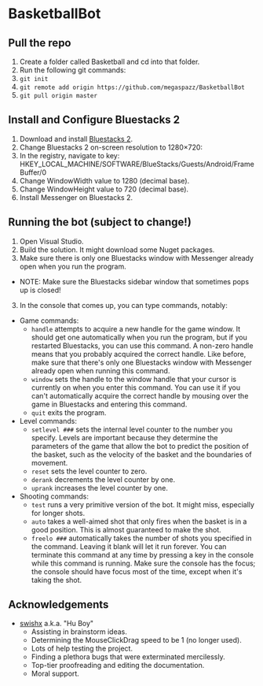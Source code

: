 # BasketballBot

## Pull the repo
1. Create a folder called Basketball and cd into that folder.
2. Run the following git commands:
  1. `git init`
  2. `git remote add origin https://github.com/megaspazz/BasketballBot`
  3. `git pull origin master`

## Install and Configure Bluestacks 2
1. Download and install [Bluestacks 2](http://www.bluestacks.com).
2. Change Bluestacks 2 on-screen resolution to 1280×720:
  1. In the registry, navigate to key: HKEY_LOCAL_MACHINE/SOFTWARE/BlueStacks/Guests/Android/FrameBuffer/0
  2. Change WindowWidth value to 1280 (decimal base).
  3. Change WindowHeight value to 720 (decimal base).
3. Install Messenger on Bluestacks 2.

## Running the bot (subject to change!)
1. Open Visual Studio.
2. Build the solution.  It might download some Nuget packages.
3. Make sure there is only one Bluestacks window with Messenger already open when you run the program.
  * NOTE: Make sure the Bluestacks sidebar window that sometimes pops up is closed!
3. In the console that comes up, you can type commands, notably:
  * Game commands:
    * `handle` attempts to acquire a new handle for the game window.  It should get one automatically when you run the program, but if you restarted Bluestacks, you can use this command.  A non-zero handle means that you probably acquired the correct handle.  Like before, make sure that there's only one Bluestacks window with Messenger already open when running this command.
    * `window` sets the handle to the window handle that your cursor is currently on when you enter this command.  You can use it if you can't automatically acquire the correct handle by mousing over the game in Bluestacks and entering this command.
    * `quit` exits the program.
  * Level commands:
    * `setlevel ###` sets the internal level counter to the number you specify.  Levels are important because they determine the parameters of the game that allow the bot to predict the position of the basket, such as the velocity of the basket and the boundaries of movement.
    * `reset` sets the level counter to zero.
    * `derank` decrements the level counter by one.
    * `uprank` increases the level counter by one.
  * Shooting commands:
    * `test` runs a very primitive version of the bot.  It might miss, especially for longer shots.
    * `auto` takes a well-aimed shot that only fires when the basket is in a good position.  This is almost guaranteed to make the shot.
    * `freelo ###` automatically takes the number of shots you specified in the command.  Leaving it blank will let it run forever.  You can terminate this command at any time by pressing a key in the console while this command is running.  Make sure the console has the focus; the console should have focus most of the time, except when it's taking the shot.

## Acknowledgements
* [swishx](https://github.com/swishx) a.k.a. "Hu Boy"
  * Assisting in brainstorm ideas.
  * Determining the MouseClickDrag speed to be 1 (no longer used).
  * Lots of help testing the project.
  * Finding a plethora bugs that were exterminated mercilessly.
  * Top-tier proofreading and editing the documentation.
  * Moral support.
